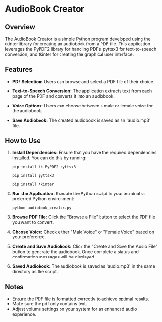 # AudioBook Creator

## Overview

The AudioBook Creator is a simple Python program developed using the tkinter library for creating an audiobook from a PDF file. This application leverages the PyPDF2 library for handling PDFs, pyttsx3 for text-to-speech conversion, and tkinter for creating the graphical user interface.

## Features

- **PDF Selection:** Users can browse and select a PDF file of their choice.
  
- **Text-to-Speech Conversion:** The application extracts text from each page of the PDF and converts it into an audiobook.

- **Voice Options:** Users can choose between a male or female voice for the audiobook.

- **Save Audiobook:** The created audiobook is saved as an 'audio.mp3' file.

## How to Use

1. **Install Dependencies:**
   Ensure that you have the required dependencies installed. You can do this by running:

   ```bash
   pip install tk PyPDF2 pyttsx3
   ```
   
    ```bash
   pip install pyttsx3
   ```
    
     ```bash
   pip install tkinter
   ```

2. **Run the Application:**
   Execute the Python script in your terminal or preferred Python environment:

   ```bash
   python audiobook_creator.py
   ```

3. **Browse PDF File:**
   Click the "Browse a File" button to select the PDF file you want to convert.

4. **Choose Voice:**
   Check either "Male Voice" or "Female Voice" based on your preference.

5. **Create and Save Audiobook:**
   Click the "Create and Save the Audio File" button to generate the audiobook. Once complete a status and confirmation messages will be displayed.

6. **Saved Audiobook:**
   The audiobook is saved as 'audio.mp3' in the same directory as the script.

## Notes

- Ensure the PDF file is formatted correctly to achieve optimal results.
- Make sure the pdf only contains text.
- Adjust volume settings on your system for an enhanced audio experience.
